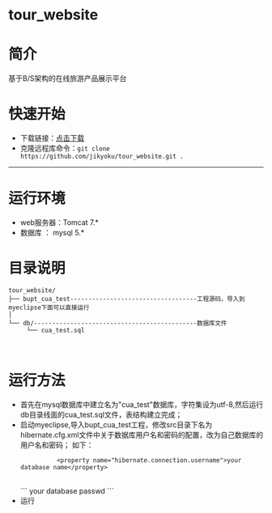 # tour_website

# 简介
基于B/S架构的在线旅游产品展示平台


# 快速开始
- 下载链接：[点击下载](https://www.baidu.com)
- 克隆远程库命令：`git clone https://github.com/jikyoku/tour_website.git .`

---
# 运行环境
- web服务器：Tomcat 7.*
- 数据库   ： mysql 5.*


# 目录说明

```
tour_website/
├── bupt_cua_test-----------------------------------工程源码，导入到myeclipse下面可以直接运行
│   
└── db/---------------------------------------------数据库文件                             
     └── cua_test.sql

```
<br>

# 运行方法
- 首先在mysql数据库中建立名为"cua_test"数据库，字符集设为utf-8,然后运行db目录线面的cua_test.sql文件，表结构建立完成；
- 启动myeclipse,导入bupt_cua_test工程，修改src目录下名为hibernate.cfg.xml文件中关于数据库用户名和密码的配置，改为自己数据库的用户名和密码；
  如下：<br>
  ``` 
    		<property name="hibernate.connection.username">your database name</property>
  ```
  <br>
  ```
		    <property name="hibernate.connection.password">your database passwd</property>
  ```
- 运行
  
  
